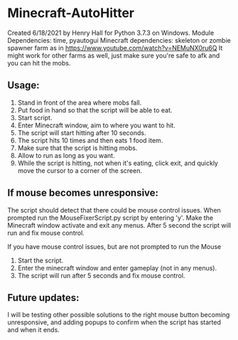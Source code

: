 # Minecraft-AutoHitter
Created 6/18/2021 by Henry Hall for Python 3.7.3 on Windows.
Module Dependencies: time, pyautogui
Minecraft dependencies: skeleton or zombie spawner farm as in https://www.youtube.com/watch?v=NEMuNX0ru6Q
It might work for other farms as well, just make sure you're safe to afk and you can hit the mobs.

## Usage:
1. Stand in front of the area where mobs fall.
2. Put food in hand so that the script will be able to eat.
3. Start script.
4. Enter Minecraft window, aim to where you want to hit.
5. The script will start hitting after 10 seconds.
6. The script hits 10 times and then eats 1 food item.
7. Make sure that the script is hitting mobs.
8. Allow to run as long as you want.
9. While the script is hitting, not when it's eating, click exit, and quickly move the cursor to a corner of the screen.

## If mouse becomes unresponsive:
The script should detect that there could be mouse control issues. 
When prompted run the MouseFixerScript.py script by entering 'y'.
Make the Minecraft window activate and exit any menus.
After 5 second the script will run and fix mouse control.

If you have mouse control issues, but are not prompted to run the Mouse
1. Start the script.
2. Enter the minecraft window and enter gameplay (not in any menus).
3. The script will run after 5 seconds and fix mouse control.

## Future updates:
I will be testing other possible solutions to the right mouse button becoming unresponsive, and adding popups to confirm when the script has started and when it ends.
